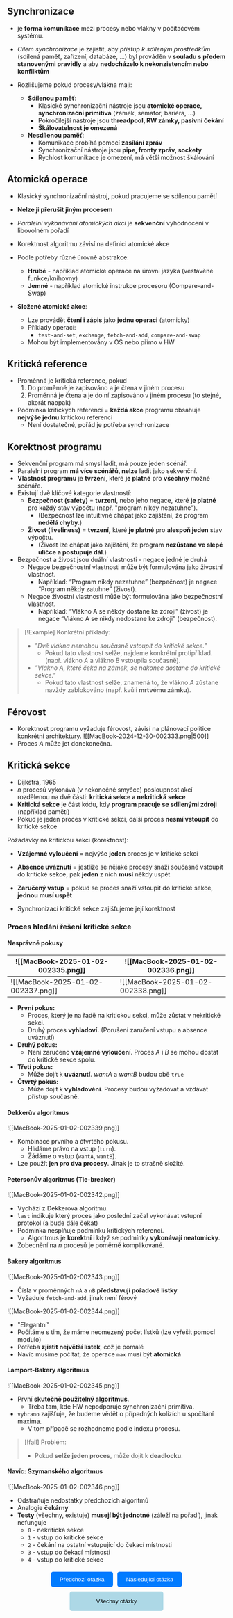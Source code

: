 ## Synchronizace
- je **forma komunikace** mezi procesy nebo vlákny v počítačovém systému.
- *Cílem synchronizace* je zajistit, aby *přístup k sdíleným prostředkům* (sdílená paměť, zařízení, databáze, ...) byl prováděn v **souladu s předem stanovenými pravidly** a aby **nedocházelo k nekonzistencím nebo konfliktům**

- Rozlišujeme pokud procesy/vlákna mají:
	- **Sdílenou paměť**:
		- Klasické synchronizační nástroje jsou **atomické operace, synchronizační primitiva** (zámek, semafor, bariéra, ...)
		- Pokročilejší nástroje jsou **threadpool, RW zámky, pasivní čekání**
		- **Škálovatelnost je omezená**
	- **Nesdílenou paměť**:
		- Komunikace probíhá pomocí **zasílání zpráv**
		- Synchronizační nástroje jsou **pipe, fronty zpráv, sockety**
		- Rychlost komunikace je omezení, má větší možnost škálování

## Atomická operace
- Klasický synchronizační nástroj, pokud pracujeme se sdílenou pamětí
- **Nelze ji přerušit jiným procesem**
- *Paralelní vykonávání atomických akci* je **sekvenční** vyhodnocení v libovolném pořadí

- Korektnost algoritmu závisí na definici atomické akce
- Podle potřeby různé úrovně abstrakce:
	- **Hrubé** - například atomické operace na úrovni jazyka (vestavěné funkce/knihovny)
	- **Jemné** - například atomické instrukce procesoru (Compare-and-Swap)

- **Složené atomické akce**:
	- Lze provádět **čtení i zápis** jako **jednu operaci** (atomicky)
	- Příklady operací:
		- `test-and-set`, `exchange`, `fetch-and-add`, `compare-and-swap`
	- Mohou být implementovány v OS nebo přímo v HW

## Kritická reference
- Proměnná je kritická reference, pokud
	1. Do proměnné je zapisováno a je čtena v jiném procesu
	2. Proměnná je čtena a je do ní zapisováno v jiném procesu (to stejné, akorát naopak)
- Podmínka kritických referencí = **každá akce** programu obsahuje **nejvýše jednu** kritickou referenci
	- Není dostatečné, pořád je potřeba synchronizace

## Korektnost programu
- Sekvenční program má smysl ladit, má pouze jeden scénář.
- Paralelní program **má více scénářů, nelze** ladit jako sekvenční.
- **Vlastnost programu** je **tvrzení**, které **je platné** pro **všechny** možné scénáře.
- Existují dvě klíčové kategorie vlastností:
	- **Bezpečnost (safety)** = **tvrzení**, nebo jeho negace, které **je platné** pro každý stav výpočtu (např. "program nikdy nezatuhne").
		- (Bezpečnost lze intuitivně chápat jako zajištění, že program **nedělá chyby**.)
	- **Živost (liveliness)** = **tvrzení,** které **je platné** pro **alespoň jeden** stav výpočtu.
		- (Živost lze chápat jako zajištění, že program **nezůstane ve slepé uličce a postupuje dál**.)
- Bezpečnost a živost jsou duální vlastnosti - negace jedné je druhá
	- Negace bezpečnostní vlastnosti může být formulována jako živostní vlastnost.
		- Například: “Program nikdy nezatuhne” (bezpečnost) je negace “Program někdy zatuhne” (živost).
	- Negace živostní vlastnosti může být formulována jako bezpečnostní vlastnost.
		- Například: “Vlákno A se někdy dostane ke zdroji” (živost) je negace “Vlákno A se nikdy nedostane ke zdroji” (bezpečnost).

>[!Example] Konkrétní příklady:
>- *"Dvě vlákna nemohou současně vstoupit do kritické sekce."*
>	- Pokud tato vlastnost selže, najdeme konkrétní protipříklad. (např. vlákno $A$ a vlákno $B$ vstoupila současně).
>- *"Vlákno $A$, které čeká na zámek, se nakonec dostane do kritické sekce."*
>	- Pokud tato vlastnost selže, znamená to, že vlákno $A$ zůstane navždy zablokováno (např. kvůli **mrtvému zámku**).

## Férovost
- Korektnost programu vyžaduje férovost, závisí na plánovací politice konkrétní architektury.
![[MacBook-2024-12-30-002333.png|500]]
- Proces $A$ může jet donekonečna.

## Kritická sekce
- Dijkstra, 1965
- $n$ procesů vykonává (v nekonečné smyčce) posloupnost akcí rozdělenou na dvě části: **kritická sekce a nekritická sekce**
- **Kritická sekce** je část kódu, kdy **program pracuje se sdílenými zdroji** (například pamětí)
- Pokud je jeden proces v kritické sekci, další proces **nesmí vstoupit** do kritické sekce

Požadavky na kritickou sekci (korektnost):
- **Vzájemné vyloučení** = nejvýše **jeden** proces je v kritické sekci
- **Absence uváznutí** = jestliže se nějaké procesy snaží současně vstoupit do kritické sekce, pak **jeden** z nich **musí** někdy uspět
- **Zaručený vstup** = pokud se proces snaží vstoupit do kritické sekce, **jednou musí uspět**

- Synchronizací kritické sekce zajišťujeme její korektnost

### Proces hledání řešení kritické sekce
#### Nesprávné pokusy

| ![[MacBook-2025-01-02-002335.png]] | ![[MacBook-2025-01-02-002336.png]] |
| ------------------------------------- | ------------------------------------- |
| ![[MacBook-2025-01-02-002337.png]] | ![[MacBook-2025-01-02-002338.png]] |
- **První pokus:**
	- Proces, který je na řadě na kritickou sekci, může zůstat v nekritické sekci.
	- Druhý proces **vyhladoví.** (Porušení zaručení vstupu a absence uváznutí)
- **Druhý pokus:**
	- Není zaručeno **vzájemné vyloučení**. Proces *A* i *B* se mohou dostat do kritické sekce spolu.
- **Třetí pokus:**
	- Může dojít k **uváznutí**. *wantA* a *wantB* budou obě `true`
- **Čtvrtý pokus:**
	- Může dojít k **vyhladovění**. Procesy budou vyžadovat a vzdávat přístup současně.

#### Dekkerův algoritmus
![[MacBook-2025-01-02-002339.png]]
- Kombinace prvního a čtvrtého pokusu.
	- Hlídáme právo na vstup (`turn`).
	- Žádáme o vstup (`wantA`, `wantB`).
- Lze použít **jen pro dva procesy**. Jinak je to strašně složité.

#### Petersonův algoritmus (Tie-breaker)
![[MacBook-2025-01-02-002342.png]]
- Vychází z Dekkerova algoritmu.
- `last` indikuje který proces jako poslední začal vykonávat vstupní protokol (a bude dále čekat)
- Podmínka nesplňuje podmínku kritických referencí.
	- Algoritmus je **korektní** i když se podmínky **vykonávají neatomicky**.
- Zobecnění na *n* procesů je poměrně komplikované.

#### Bakery algoritmus
![[MacBook-2025-01-02-002343.png]]
- Čísla v proměnných `nA` a `nB` **představují pořadové lístky**
- Vyžaduje `fetch-and-add`, jinak není férový

![[MacBook-2025-01-02-002344.png]]
- "Elegantní"
- Počítáme s tím, že máme neomezený počet lístků (lze vyřešit pomocí modulo)
- Potřeba **zjistit největší lístek**, což je pomalé
- Navíc musíme počítat, že operace `max` musí být **atomická**

#### Lamport-Bakery algoritmus
![[MacBook-2025-01-02-002345.png]]
- První **skutečně použitelný algoritmus**.
	- Třeba tam, kde HW nepodporuje synchronizační primitiva.
- `vybrano` zajišťuje, že budeme vědět o případných kolizích u spočítání maxima.
	- V tom případě se rozhodneme podle indexu procesu.

>[!fail] Problém:
>- Pokud **selže jeden proces**, může dojít k **deadlocku**.

#### Navíc: Szymanského algoritmus
![[MacBook-2025-01-02-002346.png]]
- Odstraňuje nedostatky předchozích algoritmů
- Analogie **čekárny**
- **Testy** (všechny, existuje) **musejí být jednotné** (záleží na pořadí), jinak nefunguje
	- `0` - nekritická sekce
	- `1` - vstup do kritické sekce
	- `2` - čekání na ostatní vstupující do čekací místnosti
	- `3` - vstup do čekací místnosti
	- `4` - vstup do kritické sekce

<div style="text-align: center; margin-top: 20px;">
    <!-- Horní tlačítka -->
    <div style="display: flex; justify-content: center; gap: 10px; margin-bottom: 10px;">
        <a href="predchozi-otazka.html" style="text-decoration: none;">
            <button style="padding: 10px 20px; background-color: #007BFF; color: white; border: none; border-radius: 5px; cursor: pointer;">
                Předchozí otázka
            </button>
        </a>
        <a href="obsidian://open?vault=SZZ-Otazky2024&file=Obor%20AINF-VS%2FPovinn%C4%9B%20voliteln%C3%A9%20p%C5%99edm%C4%9Bty%2FZ%C3%A1kladn%C3%AD%20synchroniza%C4%8Dn%C3%AD%20primitiva%20a%20jejich%20pou%C5%BEit%C3%AD" style="text-decoration: none;">
            <button style="padding: 10px 20px; background-color: #007BFF; color: white; border: none; border-radius: 5px; cursor: pointer;">
                Následující otázka
            </button>
        </a>
    </div>
    <!-- Spodní tlačítko -->
    <a href="obsidian://open?vault=SZZ-Otazky2024&file=Obor%20AINF-VS%2F2.%20Povinn%C4%9B%20voliteln%C3%A9%20p%C5%99edm%C4%9Bty" style="text-decoration: none;">
        <button style="padding: 15px 30px; background-color: #ADD8E6; color: black; border: none; border-radius: 5px; cursor: pointer; width: 43%;">
            Všechny otázky
        </button>
    </a>
</div>